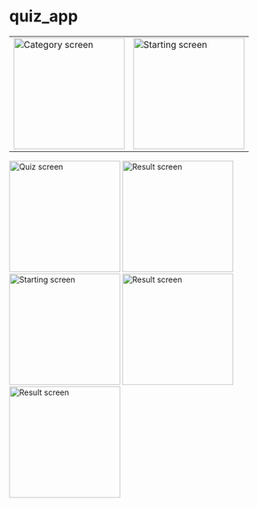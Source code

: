 # quiz_app
<table>
  <tr>
    <td>
      <img src="https://user-images.githubusercontent.com/92832439/218740961-cd17568e-b5d2-430e-bb73-38c1db90405a.png" alt="Category screen" width="200">
    </td>
    <td>
      <img src="https://user-images.githubusercontent.com/92832439/218740960-d9429dfb-cffb-4d26-a555-768bab141983.png" alt="Starting screen" width="200">
    </td>
  </tr>
</table>

<img src="https://user-images.githubusercontent.com/92832439/218740963-7cb8b0a2-81d2-4b4a-9bbc-d8bddf717522.png" alt="Quiz screen" width="200">
<img src="https://user-images.githubusercontent.com/92832439/218740966-cc8779fc-0dbc-40d5-96b8-066dde1ceef4.png" alt="Result screen" width="200">
<img src="https://user-images.githubusercontent.com/92832439/218740967-7f3c4f1d-8c54-4a9b-a680-db8eb85023ea.png" alt="Starting screen" width="200">
<img src="https://user-images.githubusercontent.com/92832439/218740964-fce214ce-9fda-49ec-a185-627b6792be39.png" alt="Result screen" width="200">
<img src="https://user-images.githubusercontent.com/92832439/218740969-05264acc-967a-4888-86b5-603b7ddcf001.png" alt="Result screen" width="200">
